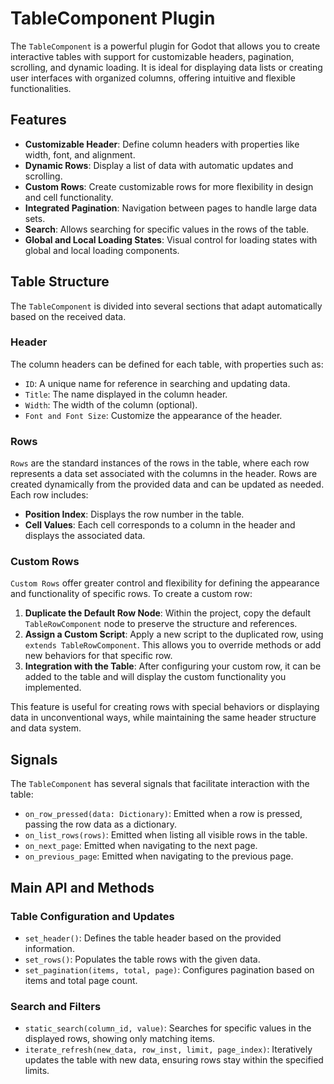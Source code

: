 # TableComponent Plugin

The `TableComponent` is a powerful plugin for Godot that allows you to create interactive tables with support for customizable headers, pagination, scrolling, and dynamic loading. It is ideal for displaying data lists or creating user interfaces with organized columns, offering intuitive and flexible functionalities.

## Features

- **Customizable Header**: Define column headers with properties like width, font, and alignment.
- **Dynamic Rows**: Display a list of data with automatic updates and scrolling.
- **Custom Rows**: Create customizable rows for more flexibility in design and cell functionality.
- **Integrated Pagination**: Navigation between pages to handle large data sets.
- **Search**: Allows searching for specific values in the rows of the table.
- **Global and Local Loading States**: Visual control for loading states with global and local loading components.

## Table Structure

The `TableComponent` is divided into several sections that adapt automatically based on the received data.

### Header
The column headers can be defined for each table, with properties such as:
- `ID`: A unique name for reference in searching and updating data.
- `Title`: The name displayed in the column header.
- `Width`: The width of the column (optional).
- `Font and Font Size`: Customize the appearance of the header.

### Rows

`Rows` are the standard instances of the rows in the table, where each row represents a data set associated with the columns in the header. Rows are created dynamically from the provided data and can be updated as needed. Each row includes:
- **Position Index**: Displays the row number in the table.
- **Cell Values**: Each cell corresponds to a column in the header and displays the associated data.

### Custom Rows

`Custom Rows` offer greater control and flexibility for defining the appearance and functionality of specific rows. To create a custom row:

1. **Duplicate the Default Row Node**: Within the project, copy the default `TableRowComponent` node to preserve the structure and references.
2. **Assign a Custom Script**: Apply a new script to the duplicated row, using `extends TableRowComponent`. This allows you to override methods or add new behaviors for that specific row.
3. **Integration with the Table**: After configuring your custom row, it can be added to the table and will display the custom functionality you implemented.

This feature is useful for creating rows with special behaviors or displaying data in unconventional ways, while maintaining the same header structure and data system.

## Signals

The `TableComponent` has several signals that facilitate interaction with the table:

- `on_row_pressed(data: Dictionary)`: Emitted when a row is pressed, passing the row data as a dictionary.
- `on_list_rows(rows)`: Emitted when listing all visible rows in the table.
- `on_next_page`: Emitted when navigating to the next page.
- `on_previous_page`: Emitted when navigating to the previous page.

## Main API and Methods

### Table Configuration and Updates

- `set_header()`: Defines the table header based on the provided information.
- `set_rows()`: Populates the table rows with the given data.
- `set_pagination(items, total, page)`: Configures pagination based on items and total page count.

### Search and Filters

- `static_search(column_id, value)`: Searches for specific values in the displayed rows, showing only matching items.
- `iterate_refresh(new_data, row_inst, limit, page_index)`: Iteratively updates the table with new data, ensuring rows stay within the specified limits.
